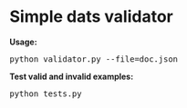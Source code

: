 # Simple dats validator

**Usage:**
<pre>python validator.py --file=doc.json</pre>

**Test valid and invalid examples:**
<pre>python tests.py</pre>
